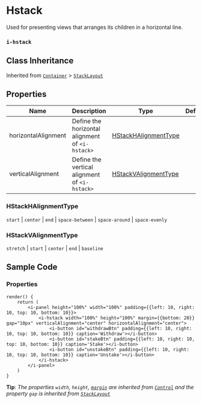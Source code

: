 # Hstack

Used for presenting views that arranges its children in a horizontal line.

### `i-hstack`

## Class Inheritance
Inherited from [`Container`](components/container/README.md) > [`StackLayout`](components/layout/stackLayout/README.md)

## Properties

| Name                | Description                                       | Type                                          | Default |
| ---------------     | ------------------------------------------------- | ----------                                    | ------- |
| horizontalAlignment | Define the horizontal alignment of `<i-hstack>`   | [HStackHAlignmentType](#hstackhalignmenttype) |         |
| verticalAlignment   | Define the vertical alignment of `<i-hstack>`     | [HStackVAlignmentType](#hstackvalignmenttype) |         |

### HStackHAlignmentType
`start` \| `center` \| `end` \| `space-between` \| `space-around` \| `space-evenly`

### HStackVAlignmentType
`stretch` \| `start` \| `center` \| `end` \| `baseline`

## Sample Code

### Properties
```typescript(samples/i-hstack.tsx)
render() {
    return (
        <i-panel height="100%" width="100%" padding={{left: 10, right: 10, top: 10, bottom: 10}}>
            <i-hstack width="100%" height="100%" margin={{bottom: 20}} gap="10px" verticalAlignment="center" horizontalAlignment="center">
                <i-button id="withdrawBtn" padding={{left: 10, right: 10, top: 10, bottom: 10}} caption='Withdraw'></i-button>
                <i-button id="stakeBtn" padding={{left: 10, right: 10, top: 10, bottom: 10}} caption='Stake'></i-button>
                <i-button id="unstakeBtn" padding={{left: 10, right: 10, top: 10, bottom: 10}} caption='Unstake'></i-button>
            </i-hstack>
        </i-panel>
    )
}
```
**Tip**: _The properties `width`, `height`, [`margin`](../../customDataType/README.md#ispace) are inherited from [`Control`](components/Control/README.md) and the property `gap` is inherited from [`StackLayout`](components/layout/stackLayout/README.md)_